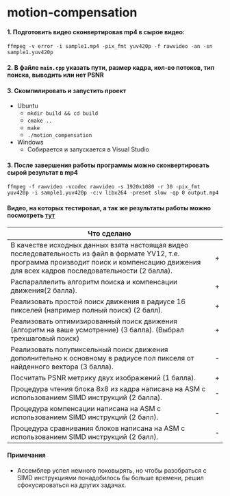 # motion-compensation

#### 1. Подготовить видео сконвертировав mp4 в сырое видео:
 `ffmpeg -v error -i sample1.mp4 -pix_fmt yuv420p -f rawvideo -an -sn sample1.yuv420p`

#### 2. В файле `main.cpp` указать пути, размер кадра, кол-во потоков, тип поиска, выводить или нет PSNR

#### 3. Скомпилировать и запустить проект 
 - Ubuntu
   - `mkdir build && cd build`
   - `cmake ..`
   - `make`
   - `./motion_compensation`
 - Windows
   - Собирается и запускается в Visual Studio

#### 3. После завершения работы программы можно сконвертировать сырой результат в mp4 
`ffmpeg -f rawvideo -vcodec rawvideo -s 1920x1080 -r 30 -pix_fmt yuv420p -i sample1.yuv420p -c:v libx264 -preset slow -qp 0 output.mp4`

#### Видео, на которых тестировал, а так же результаты работы можно посмотреть [тут](https://drive.google.com/drive/folders/1RSoGfxYdyLBkwn8cqljo9pUy1brxNnfZ?usp=sharing)

| Что сделано                                                                                                                                                                                      |   |
|--------------------------------------------------------------------------------------------------------------------------------------------------------------------------------------------------|---|
| В качестве исходных данных взята настоящая видео последовательность из файл в формате YV12, т.е. программа производит поиск и компенсацию движения для всех кадров последовательности (2 балла). | + |
| Распараллелить алгоритм поиска и компенсации движения(2 балла).                                                                                                                                  | + |
| Реализовать простой поиск движения в радиусе 16 пикселей (например полный поиск) (2 балл).                                                                                                       | + |
| Реализовать оптимизированный поиск движения (алгоритм на ваше усмотрение) (3 балла). (Выбрал трехшаговый поиск)                                                                                  | + |
| Реализовать полупиксельный поиск движения дополнительно к основному в радиусе пол пикселя от найденного вектора (3 балла).                                                                       | - |
| Посчитать PSNR метрику двух изображений (1 балла).                                                                                                                                               | + |
| Процедура чтения блока 8х8 из кадра написана на ASM с использованием SIMD инструкций (2 балла).                                                                                                  | - |
| Процедура компенсации написана на ASM с использованием SIMD инструкций (2 балл).                                                                                                                 | - |
| Процедура сравнивания блоков написана на ASM с использованием SIMD инструкций (2 балл).                                                                                                          | - |

#### Примечания
 - Ассемблер успел немного поковырять, но чтобы разобраться с SIMD инструкциями понадобилось бы больше времени, решил сфокусироваться на других задачах.
